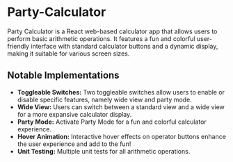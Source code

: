# Party-Calculator
Party Calculator is a React web-based calculator app that allows users to perform basic arithmetic operations. It features a fun and colorful user-friendly interface with standard calculator buttons and a dynamic display, making it suitable for various screen sizes.

## Notable Implementations
- **Toggleable Switches:** Two toggleable switches allow users to enable or disable specific features, namely wide view and party mode.
- **Wide View:** Users can switch between a standard view and a wide view for a more expansive calculator display.
- **Party Mode:** Activate Party Mode for a fun and colorful calculator experience.
- **Hover Animation:** Interactive hover effects on operator buttons enhance the user experience and add to the fun!
- **Unit Testing:** Multiple unit tests for all arithmetic operations.

